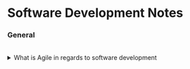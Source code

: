 # Software Development Notes

### General

<br>

<details>
    <summary>What is Agile in regards to software development</summary>
    <hr>
    <p>
        <h5>
            <b>Summary:</b>
        </h5>
        Agile is a structured and iterative approach to project management and product development. It recognizes the volatility of product development, and provides a methodology for self-organizing teams to respond to change without going off the rails.
    </p>
    <br>
    <p>
        <h5>
            <b>More Information:</b>
        </h5>
        <h6>
            *Reference: <a href="https://www.atlassian.com/agile/kanban/kanban-vs-scrum">Atlassian</a>
        </h6>
    </p>
    <p>
        When it comes to implementing <b>Agile</b> and <b>DevOps</b>, <b>kanban</b> and <b>scrum</b> provide different ways to do so.
    </P>
    <p>
        It's easy to point out the differences between scrum practices and kanban practices, but that's just at the <b>surface level</b>. 
    </p>
    <p>
        While the practices differ, the principles are largely the same. Both frameworks will help you build better products (and services) with fewer headaches. 
    </p>
    <p>
        Agile is a structured and iterative approach to project management and product development. It recognizes the volatility of product development, and provides a methodology for self-organizing teams to respond to change without going off the rails. 
    </p>
</details>